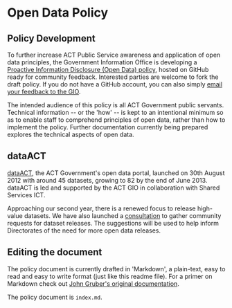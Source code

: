 # Open Data Policy

## Policy Development

To further increase ACT Public Service awareness and application of open data principles, the Government Information Office is developing a [Proactive Information Disclosure (Open Data) policy](http://actgov.github.io/opendatapolicy/), hosted on GitHub ready for community feedback. Interested parties are welcome to fork the draft policy. If you do not have a GitHub account, you can also simply [email your feedback to the GIO](mailto:gio@act.gov.au).

The intended audience of this policy is all ACT Government public servants. Technical information -- or the 'how' -- is kept to an intentional minimum so as to enable staff to comprehend principles of open data, rather than how to implement the policy. Further documentation currently being prepared explores the technical aspects of open data.

## dataACT

[dataACT](http://www.data.act.gov.au/), the ACT Government's open data portal, launched on 30th August 2012 with around 45 datasets, growing to 82 by the end of June 2013. dataACT is led and supported by the ACT GIO in collaboration with Shared Services ICT.

Approaching our second year, there is a renewed focus to release high-value datasets. We have also launched a [consultation](http://gio.act.gov.au/dataset-consultation/) to gather community requests for dataset releases. The suggestions will be used to help inform Directorates of the need for more open data releases.

## Editing the document

The policy document is currently drafted in 'Markdown', a plain-text, easy to read and easy to write format (just like this readme file). For a primer on Markdown check out [John Gruber's original documentation](http://daringfireball.net/projects/markdown/syntax).

The policy document is `index.md`.
